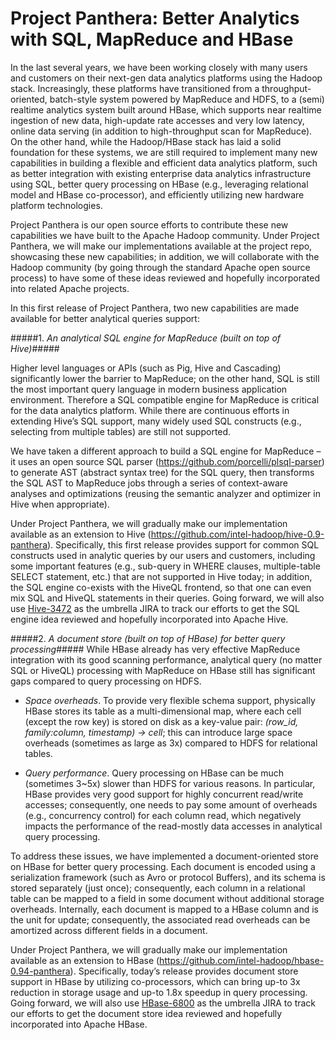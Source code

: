 # Project Panthera: Better Analytics with SQL, MapReduce and HBase #

In the last several years, we have been working closely with many users and customers on their next-gen data analytics platforms using the Hadoop stack. Increasingly, these platforms have transitioned from a throughput-oriented, batch-style system powered by MapReduce and HDFS, to a (semi) realtime analytics system built around HBase, which supports near realtime ingestion of new data, high-update rate accesses and very low latency, online data serving (in addition to high-throughput scan for MapReduce). On the other hand, while the Hadoop/HBase stack has laid a solid foundation for these systems, we are still required to implement many new capabilities in building a flexible and efficient data analytics platform, such as better integration with existing enterprise data analytics infrastructure using SQL, better query processing on HBase (e.g., leveraging relational model and HBase co-processor), and efficiently utilizing new hardware platform technologies.
 
Project Panthera is our open source efforts to contribute these new capabilities we have built to the Apache Hadoop community. Under Project Panthera, we will make our implementations available at the project repo, showcasing these new capabilities; in addition, we will collaborate with the Hadoop community (by going through the standard Apache open source process) to have some of these ideas reviewed and hopefully incorporated into related Apache projects. 

In this first release of Project Panthera, two new capabilities are made available for better analytical queries support:

#####1. *An analytical SQL engine for MapReduce (built on top of Hive)*#####

Higher level languages or APIs (such as Pig, Hive and Cascading) significantly lower the barrier to MapReduce; on the other hand, SQL is still the most important query language in modern business application environment. Therefore a SQL compatible engine for MapReduce is critical for the data analytics platform. While there are continuous efforts in extending Hive’s SQL support, many widely used SQL constructs (e.g., selecting from multiple tables) are still not supported.

We have taken a different approach to build a SQL engine for MapReduce – it uses an open source SQL parser (<https://github.com/porcelli/plsql-parser>) to generate AST (abstract syntax tree) for the SQL query, then transforms the SQL AST to MapReduce jobs through a series of context-aware analyses and optimizations (reusing the semantic analyzer and optimizer in Hive when appropriate).

Under Project Panthera, we will gradually make our implementation available as an extension to Hive (<https://github.com/intel-hadoop/hive-0.9-panthera>). Specifically, this first release provides support for common SQL constructs used in analytic queries by our users and customers, including some important features (e.g., sub-query in WHERE clauses, multiple-table SELECT statement, etc.) that are not supported in Hive today; in addition, the SQL engine co-exists with the HiveQL frontend, so that one can even mix SQL and HiveQL statements in their queries. Going forward, we will also use [Hive-3472](https://issues.apache.org/jira/browse/HIVE-3472) as the umbrella JIRA to track our efforts to get the SQL engine idea reviewed and hopefully incorporated into Apache Hive.

#####2. *A document store (built on top of HBase) for better query processing*#####
While HBase already has very effective MapReduce integration with its good scanning performance, analytical query (no matter SQL or HiveQL) processing with MapReduce on HBase still has significant gaps compared to query processing on HDFS.

* *Space overheads*. To provide very flexible schema support, physically HBase stores its table as a multi-dimensional map, where each cell (except the row key) is stored on disk as a key-value pair: *(row_id, family:column, timestamp) -> cell*; this can introduce large space overheads (sometimes as large as 3x) compared to HDFS for relational tables.

* *Query performance*. Query processing on HBase can be much (sometimes 3~5x) slower than HDFS for various reasons. In particular, HBase provides very good support for highly concurrent read/write accesses; consequently, one needs to pay some amount of overheads (e.g., concurrency control) for each column read, which negatively impacts the performance of the read-mostly data accesses in analytical query processing.

To address these issues, we have implemented a document-oriented store on HBase for better query processing. Each document is encoded using a serialization framework (such as Avro or protocol Buffers), and its schema is stored separately (just once); consequently, each column in a relational table can be mapped to a field in some document without additional storage overheads. Internally, each document is mapped to a HBase column and is the unit for update; consequently, the associated read overheads can be amortized across different fields in a document.

Under Project Panthera, we will gradually make our implementation available as an extension to HBase (<https://github.com/intel-hadoop/hbase-0.94-panthera>). Specifically, today’s release provides document store support in HBase by utilizing co-processors, which can bring up-to 3x reduction in storage usage and up-to 1.8x speedup in query processing. Going forward, we will also use [HBase-6800](https://issues.apache.org/jira/browse/HBASE-6800) as the umbrella JIRA to track our efforts to get the document store idea reviewed and hopefully incorporated into Apache HBase.
